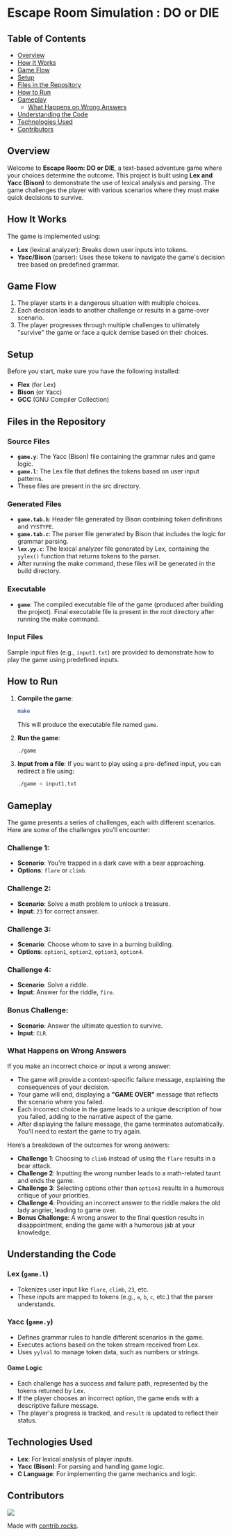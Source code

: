 # **Escape Room Simulation : DO or DIE**

## **Table of Contents**
- [Overview](#overview)
- [How It Works](#how-it-works)
- [Game Flow](#game-flow)
- [Setup](#setup)
- [Files in the Repository](#files-in-the-repository)
- [How to Run](#how-to-run)
- [Gameplay](#gameplay)
  - [What Happens on Wrong Answers](#what-happens-on-wrong-answers)
- [Understanding the Code](#understanding-the-code)
- [Technologies Used](#technologies-used)
- [Contributors](#contributors)

## **Overview**
Welcome to **Escape Room: DO or DIE**, a text-based adventure game where your choices determine the outcome. This project is built using **Lex and Yacc (Bison)** to demonstrate the use of lexical analysis and parsing. The game challenges the player with various scenarios where they must make quick decisions to survive.

## **How It Works**
The game is implemented using:
- **Lex** (lexical analyzer): Breaks down user inputs into tokens.
- **Yacc/Bison** (parser): Uses these tokens to navigate the game's decision tree based on predefined grammar.

## **Game Flow**
1. The player starts in a dangerous situation with multiple choices.
2. Each decision leads to another challenge or results in a game-over scenario.
3. The player progresses through multiple challenges to ultimately "survive" the game or face a quick demise based on their choices.

## **Setup**
Before you start, make sure you have the following installed:
- **Flex** (for Lex)
- **Bison** (or Yacc)
- **GCC** (GNU Compiler Collection)

## **Files in the Repository**
### **Source Files**
- **`game.y`**: The Yacc (Bison) file containing the grammar rules and game logic.
- **`game.l`**: The Lex file that defines the tokens based on user input patterns.
- These files are present in the src directory.

### **Generated Files**
- **`game.tab.h`**: Header file generated by Bison containing token definitions and `YYSTYPE`.
- **`game.tab.c`**: The parser file generated by Bison that includes the logic for grammar parsing.
- **`lex.yy.c`**: The lexical analyzer file generated by Lex, containing the `yylex()` function that returns tokens to the parser.
- After running the make command, these files will be generated in the build directory.

### **Executable**
- **`game`**: The compiled executable file of the game (produced after building the project).
Final executable file is present in the root directory after running the make command.

### **Input Files**
Sample input files (e.g., `input1.txt`) are provided to demonstrate how to play the game using predefined inputs.

## **How to Run**
1. **Compile the game**:
   ```bash
   make 
   ```
   This will produce the executable file named `game`.

2. **Run the game**:
   ```bash
   ./game
   ```
3. **Input from a file**:
   If you want to play using a pre-defined input, you can redirect a file using:
   ```bash
   ./game < input1.txt
   ```

## **Gameplay**
The game presents a series of challenges, each with different scenarios. Here are some of the challenges you’ll encounter:

### **Challenge 1**:
- **Scenario**: You're trapped in a dark cave with a bear approaching.
- **Options**: `flare` or `climb`.

### **Challenge 2**:
- **Scenario**: Solve a math problem to unlock a treasure.
- **Input**: `23` for correct answer.

### **Challenge 3**:
- **Scenario**: Choose whom to save in a burning building.
- **Options**: `option1`, `option2`, `option3`, `option4`.

### **Challenge 4**:
- **Scenario**: Solve a riddle.
- **Input**: Answer for the riddle, `fire`.

### **Bonus Challenge**:
- **Scenario**: Answer the ultimate question to survive.
- **Input**: `CLR`.

### **What Happens on Wrong Answers**
If you make an incorrect choice or input a wrong answer:
- The game will provide a context-specific failure message, explaining the consequences of your decision.
- Your game will end, displaying a **"GAME OVER"** message that reflects the scenario where you failed.
- Each incorrect choice in the game leads to a unique description of how you failed, adding to the narrative aspect of the game.
- After displaying the failure message, the game terminates automatically. You’ll need to restart the game to try again.

Here’s a breakdown of the outcomes for wrong answers:
- **Challenge 1**: Choosing to `climb` instead of using the `flare` results in a bear attack.
- **Challenge 2**: Inputting the wrong number leads to a math-related taunt and ends the game.
- **Challenge 3**: Selecting options other than `option1` results in a humorous critique of your priorities.
- **Challenge 4**: Providing an incorrect answer to the riddle makes the old lady angrier, leading to game over.
- **Bonus Challenge**: A wrong answer to the final question results in disappointment, ending the game with a humorous jab at your knowledge.

## **Understanding the Code**
### **Lex (`game.l`)**
- Tokenizes user input like `flare`, `climb`, `23`, etc.
- These inputs are mapped to tokens (e.g., `a`, `b`, `c`, etc.) that the parser understands.

### **Yacc (`game.y`)**
- Defines grammar rules to handle different scenarios in the game.
- Executes actions based on the token stream received from Lex.
- Uses `yylval` to manage token data, such as numbers or strings.
  
#### **Game Logic**
- Each challenge has a success and failure path, represented by the tokens returned by Lex.
- If the player chooses an incorrect option, the game ends with a descriptive failure message.
- The player's progress is tracked, and `result` is updated to reflect their status.

## **Technologies Used**
- **Lex**: For lexical analysis of player inputs.
- **Yacc (Bison)**: For parsing and handling game logic.
- **C Language**: For implementing the game mechanics and logic.

## **Contributors**
<a href="https://github.com/nimishathallapally/Escape-Room-Parser/graphs/contributors">
  <img src="https://contrib.rocks/image?repo=nimishathallapally/Escape-Room-Parser" />
</a>

Made with [contrib.rocks](https://contrib.rocks).
